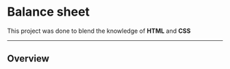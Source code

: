 # Balance sheet
This project was done to blend the knowledge of **HTML** and **CSS**

-----
## Overview
